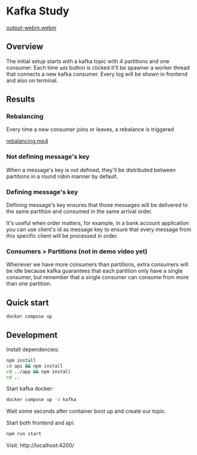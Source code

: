 # Kafka Study

[output-webm.webm](https://github.com/user-attachments/assets/f26affeb-da4b-43d0-b3ea-924f66a43473)

## Overview

The initial setup starts with a kafka topic with 4 partitions and one consumer.
Each time `add` button is clicked it'll be spawner a worker thread that connects a new kafka consumer.
Every log will be shown in frontend and also on terminal.

## Results

### Rebalancing

Every time a new consumer joins or leaves, a rebalance is triggered

[rebalancing.mp4](https://github.com/user-attachments/assets/507dac23-73d3-418f-90c1-43c9e3f5145f)


### Not defining message's key

When a message's key is not defined, they'll be distributed between partitions in a round robin manner by default.

### Defining message's key

Defining message's key ensures that those messages will be delivered to the same partition and consumed in the same arrival order.

It's useful when order matters, for example, in a bank account application you can use client's id as message key to ensure that every message from this specific client will be processed in order.

### Consumers > Partitions (not in demo video yet)

Whenever we have more consumers than partitions, extra consumers will be idle because kafka guarantees that each partition only have a single consumer, but remember that a single consumer can consume from more than one partition.

## Quick start

```
docker compose up
```

## Development

Install dependencies:

```bash
npm install
cd api && npm install
cd ../app && npm install
cd ..
```

Start kafka docker:

```bash
docker compose up -d kafka
```

Wait some seconds after container boot up and create our topic.

Start both frontend and api:

```bash
npm run start
```

Visit: http://localhost:4200/

